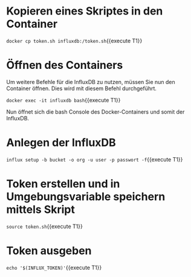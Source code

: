 # Kopieren eines Skriptes in den Container

`docker cp token.sh influxdb:/token.sh`{{execute T1}}

# Öffnen des Containers

Um weitere Befehle für die InfluxDB zu nutzen, müssen Sie nun den Container öffnen. Dies wird mit diesem Befehl durchgeführt.

`docker exec -it influxdb bash`{{execute T1}}

Nun öffnet sich die bash Console des Docker-Containers und somit der InfluxDB. 

# Anlegen der InfluxDB

`influx setup -b bucket -o org -u user -p passwort -f`{{execute T1}}

# Token erstellen und in Umgebungsvariable speichern mittels Skript

`source token.sh`{{execute T1}}

# Token ausgeben

`echo '$(INFLUX_TOKEN)'`{{execute T1}}